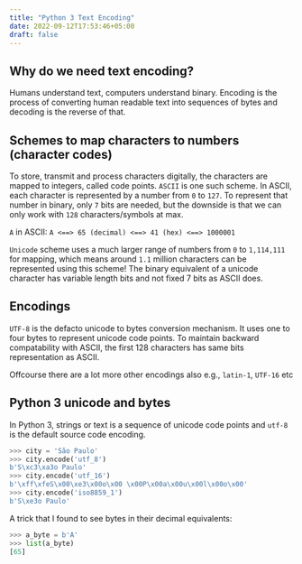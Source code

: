 ```yaml
---
title: "Python 3 Text Encoding"
date: 2022-09-12T17:53:46+05:00
draft: false
---
```


## Why do we need text encoding?
Humans understand text, computers understand binary. Encoding is the process of converting human readable text into sequences of bytes and decoding is the reverse of that.

## Schemes to map characters to numbers (character codes)
To store, transmit and process characters digitally, the characters are mapped to integers, called code points. `ASCII` is one such scheme. In ASCII, each character is represented by a number from `0` to `127`. To represent that number in binary, only `7` bits are needed, but the downside is that we can only work with `128` characters/symbols at max.

`A` in ASCII:
`A <==> 65 (decimal) <==> 41 (hex) <==> 1000001`

`Unicode` scheme uses a much larger range of numbers from `0` to `1,114,111` for mapping, which means around `1.1` million characters can be represented using this scheme! 
The binary equivalent of a unicode character has variable length bits and not fixed 7 bits as ASCII does.

## Encodings

`UTF-8` is the defacto unicode to bytes conversion mechanism. It uses one to four bytes to represent unicode code points. To maintain backward compatability with ASCII, the first 128 characters has same bits representation as ASCII. 

Offcourse there are a lot more other encodings also e.g., `latin-1`, `UTF-16` etc

## Python 3 unicode and bytes
In Python 3, strings or text is a sequence of unicode code points and `utf-8` is the default source code encoding. 
```python
>>> city = 'São Paulo'
>>> city.encode('utf_8')  
b'S\xc3\xa3o Paulo'
>>> city.encode('utf_16')
b'\xff\xfeS\x00\xe3\x00o\x00 \x00P\x00a\x00u\x00l\x00o\x00'
>>> city.encode('iso8859_1')  
b'S\xe3o Paulo'
```
A trick that I found to see bytes in their decimal equivalents:
```python
>>> a_byte = b'A'
>>> list(a_byte)
[65]
```
